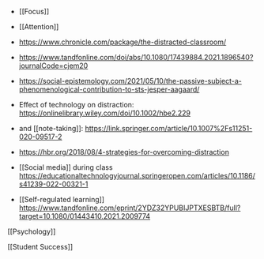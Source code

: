 - [[Focus]]
- [[Attention]]

- https://www.chronicle.com/package/the-distracted-classroom/

- https://www.tandfonline.com/doi/abs/10.1080/17439884.2021.1896540?journalCode=cjem20
- https://social-epistemology.com/2021/05/10/the-passive-subject-a-phenomenological-contribution-to-sts-jesper-aagaard/
- Effect of technology on distraction: https://onlinelibrary.wiley.com/doi/10.1002/hbe2.229
- and [[note-taking]]: https://link.springer.com/article/10.1007%2Fs11251-020-09517-2
- https://hbr.org/2018/08/4-strategies-for-overcoming-distraction

- [[Social media]] during class https://educationaltechnologyjournal.springeropen.com/articles/10.1186/s41239-022-00321-1

- [[Self-regulated learning]] https://www.tandfonline.com/eprint/2YDZ32YPUBIJPTXESBTB/full?target=10.1080/01443410.2021.2009774

[[Psychology]]

[[Student Success]]
